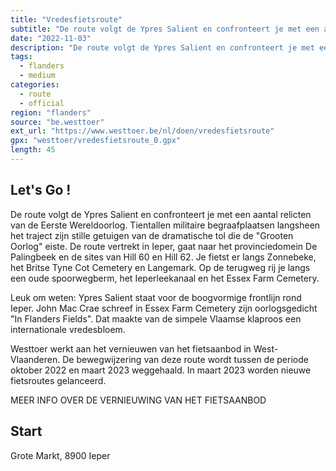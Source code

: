 ```yaml
---
title: "Vredesfietsroute"
subtitle: "De route volgt de Ypres Salient en confronteert je met een aantal relicten van de Eerste Wereldoorlog"
date: "2022-11-03"
description: "De route volgt de Ypres Salient en confronteert je met een aantal relicten van de Eerste Wereldoorlog" 
tags:
  - flanders
  - medium
categories: 
  - route
  - official
region: "flanders"
source: "be.westtoer"
ext_url: "https://www.westtoer.be/nl/doen/vredesfietsroute"
gpx: "westtoer/vredesfietsroute_0.gpx"
length: 45
---
```


## Let's Go !

De route volgt de Ypres Salient en confronteert je met een aantal relicten van de Eerste Wereldoorlog. Tientallen militaire begraafplaatsen langsheen het traject zijn stille getuigen van de dramatische tol die de "Grooten Oorlog" eiste. De route vertrekt in Ieper, gaat naar het provinciedomein De Palingbeek en de sites van Hill 60 en Hill 62. Je fietst er langs Zonnebeke, het Britse Tyne Cot Cemetery en Langemark. Op de terugweg rij je langs een oude spoorwegberm, het Ieperleekanaal en het Essex Farm Cemetery.

Leuk om weten: Ypres Salient staat voor de boogvormige frontlijn rond Ieper. John Mac Crae schreef in Essex Farm Cemetery zijn oorlogsgedicht "In Flanders Fields". Dat maakte van de simpele Vlaamse klaproos een internationale vredesbloem.

Westtoer werkt aan het vernieuwen van het fietsaanbod in West-Vlaanderen. De bewegwijzering van deze route wordt tussen de periode oktober 2022 en maart 2023 weggehaald. In maart 2023 worden nieuwe fietsroutes gelanceerd.

MEER INFO OVER DE VERNIEUWING VAN HET FIETSAANBOD

## Start 

Grote Markt, 8900 Ieper 


